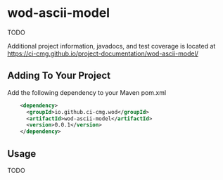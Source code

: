 # wod-ascii-model

TODO

Additional project information, javadocs, and test coverage is located at https://ci-cmg.github.io/project-documentation/wod-ascii-model/

## Adding To Your Project

Add the following dependency to your Maven pom.xml

```xml
    <dependency>
      <groupId>io.github.ci-cmg.wod</groupId>
      <artifactId>wod-ascii-model</artifactId>
      <version>0.0.1</version>
    </dependency>
```

## Usage
TODO








